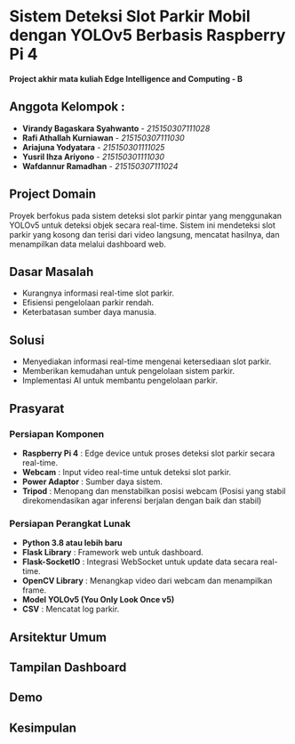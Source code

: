 # Sistem Deteksi Slot Parkir Mobil dengan YOLOv5 Berbasis Raspberry Pi 4
**Project akhir mata kuliah Edge Intelligence and Computing - B**

## Anggota Kelompok : ##
- **Virandy Bagaskara Syahwanto** - *215150307111028*
- **Rafi Athallah Kurniawan** - *215150307111030*
- **Ariajuna Yodyatara** - *215150301111025*
- **Yusril Ihza Ariyono** - *215150301111030*
- **Wafdannur Ramadhan** - *215150307111024*
## Project Domain
Proyek berfokus pada sistem deteksi slot parkir pintar yang menggunakan YOLOv5 untuk deteksi objek secara real-time. Sistem ini mendeteksi slot parkir yang kosong dan terisi dari video langsung, mencatat hasilnya, dan menampilkan data melalui dashboard web.

## Dasar Masalah
- Kurangnya informasi real-time slot parkir.
- Efisiensi pengelolaan parkir rendah.
- Keterbatasan sumber daya manusia.

## Solusi
- Menyediakan informasi real-time mengenai ketersediaan slot parkir.
- Memberikan kemudahan untuk pengelolaan sistem parkir.
- Implementasi AI untuk membantu pengelolaan parkir.

## Prasyarat
### Persiapan Komponen
- **Raspberry Pi 4** : Edge device untuk proses deteksi slot parkir secara real-time.
- **Webcam** : Input video real-time untuk deteksi slot parkir. 
- **Power Adaptor** : Sumber daya sistem.
- **Tripod** : Menopang dan menstabilkan posisi webcam (Posisi yang stabil direkomendasikan agar inferensi berjalan dengan baik dan stabil)

### Persiapan Perangkat Lunak
- **Python 3.8 atau lebih baru** 
- **Flask Library** : Framework web untuk dashboard.
- **Flask-SocketIO** : Integrasi WebSocket untuk update data secara real-time.
- **OpenCV Library** : Menangkap video dari webcam dan menampilkan frame.
- **Model YOLOv5 (You Only Look Once v5)**
- **CSV** : Mencatat log parkir.

## Arsitektur Umum

## Tampilan Dashboard

## Demo

## Kesimpulan
